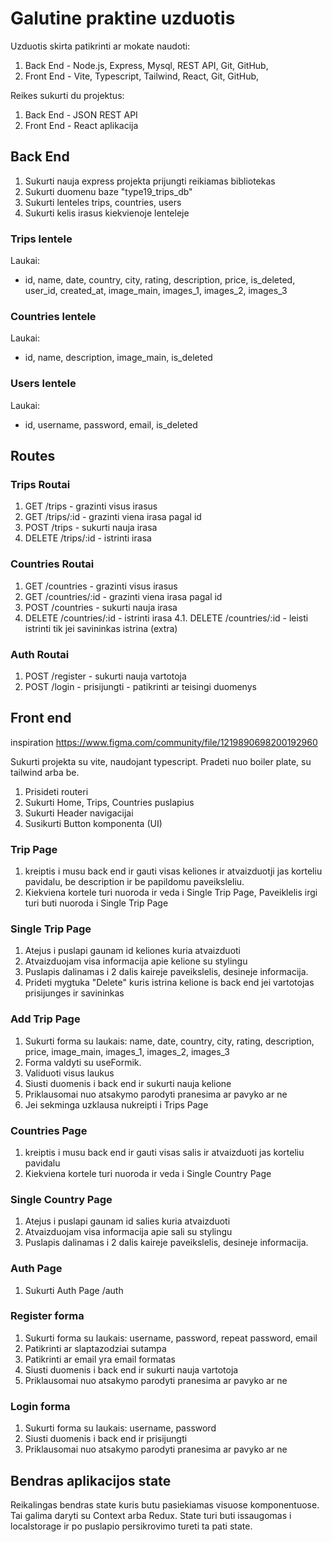 # Galutine praktine uzduotis

Uzduotis skirta patikrinti ar mokate naudoti:

1. Back End - Node.js, Express, Mysql, REST API, Git, GitHub,
2. Front End - Vite, Typescript, Tailwind, React, Git, GitHub,

Reikes sukurti du projektus:

1. Back End - JSON REST API
2. Front End - React aplikacija

## Back End

1. Sukurti nauja express projekta prijungti reikiamas bibliotekas
2. Sukurti duomenu baze "type19_trips_db"
3. Sukurti lenteles trips, countries, users
4. Sukurti kelis irasus kiekvienoje lenteleje

### Trips lentele

Laukai:

- id, name, date, country, city, rating, description, price, is_deleted, user_id, created_at, image_main, images_1, images_2, images_3

### Countries lentele

Laukai:

- id, name, description, image_main, is_deleted

### Users lentele

Laukai:

- id, username, password, email, is_deleted

## Routes

### Trips Routai

1. GET /trips - grazinti visus irasus
2. GET /trips/:id - grazinti viena irasa pagal id
3. POST /trips - sukurti nauja irasa
4. DELETE /trips/:id - istrinti irasa

### Countries Routai

1. GET /countries - grazinti visus irasus
2. GET /countries/:id - grazinti viena irasa pagal id
3. POST /countries - sukurti nauja irasa
4. DELETE /countries/:id - istrinti irasa
   4.1. DELETE /countries/:id - leisti istrinti tik jei savininkas istrina (extra)

### Auth Routai

1. POST /register - sukurti nauja vartotoja
2. POST /login - prisijungti - patikrinti ar teisingi duomenys

## Front end

inspiration https://www.figma.com/community/file/1219890698200192960

Sukurti projekta su vite, naudojant typescript.
Pradeti nuo boiler plate, su tailwind arba be.

1. Prisideti routeri
2. Sukurti Home, Trips, Countries puslapius
3. Sukurti Header navigacijai
4. Susikurti Button komponenta (UI)

### Trip Page

1. kreiptis i musu back end ir gauti visas keliones ir atvaizduotji jas korteliu pavidalu, be description ir be papildomu paveiksleliu.
2. Kiekviena kortele turi nuoroda ir veda i Single Trip Page, Paveiklelis irgi turi buti nuoroda i Single Trip Page

### Single Trip Page

1. Atejus i puslapi gaunam id keliones kuria atvaizduoti
2. Atvaizduojam visa informacija apie kelione su stylingu
3. Puslapis dalinamas i 2 dalis kaireje paveikslelis, desineje informacija.
4. Prideti mygtuka "Delete" kuris istrina kelione is back end jei vartotojas prisijunges ir savininkas

### Add Trip Page

1. Sukurti forma su laukais: name, date, country, city, rating, description, price, image_main, images_1, images_2, images_3
2. Forma valdyti su useFormik.
3. Validuoti visus laukus
4. Siusti duomenis i back end ir sukurti nauja kelione
5. Priklausomai nuo atsakymo parodyti pranesima ar pavyko ar ne
6. Jei sekminga uzklausa nukreipti i Trips Page

### Countries Page

1. kreiptis i musu back end ir gauti visas salis ir atvaizduoti jas korteliu pavidalu
2. Kiekviena kortele turi nuoroda ir veda i Single Country Page

### Single Country Page

1. Atejus i puslapi gaunam id salies kuria atvaizduoti
2. Atvaizduojam visa informacija apie sali su stylingu
3. Puslapis dalinamas i 2 dalis kaireje paveikslelis, desineje informacija.

### Auth Page

1. Sukurti Auth Page /auth

### Register forma

1. Sukurti forma su laukais: username, password, repeat password, email
2. Patikrinti ar slaptazodziai sutampa
3. Patikrinti ar email yra email formatas
4. Siusti duomenis i back end ir sukurti nauja vartotoja
5. Priklausomai nuo atsakymo parodyti pranesima ar pavyko ar ne

### Login forma

1. Sukurti forma su laukais: username, password
2. Siusti duomenis i back end ir prisijungti
3. Priklausomai nuo atsakymo parodyti pranesima ar pavyko ar ne

## Bendras aplikacijos state

Reikalingas bendras state kuris butu pasiekiamas visuose komponentuose.
Tai galima daryti su Context arba Redux.
State turi buti issaugomas i localstorage ir po puslapio persikrovimo tureti ta pati state.
